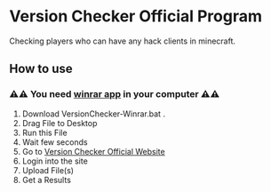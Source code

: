 # Version Checker Official Program
Checking players who can have any hack clients in minecraft.

## How to use

### ⚠️⚠️ You need [winrar app](https://www.winrar.pl/winrar/pobierz) in your computer ⚠️⚠️

1. Download VersionChecker-Winrar.bat .
2. Drag File to Desktop
3. Run this File
4. Wait few seconds
5. Go to [Version Checker Official Website](https://sprawdzwersje.000webhostapp.com/)
6. Login into the site
7. Upload File(s) 
8. Get a Results
